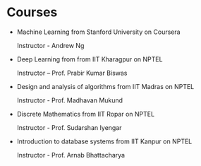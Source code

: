 # Courses
* Machine Learning from Stanford University on Coursera

  Instructor - Andrew Ng
* Deep Learning from from IIT Kharagpur on NPTEL

  Instructor – Prof. Prabir Kumar Biswas
* Design and analysis of algorithms from IIT Madras on NPTEL

  Instructor - Prof. Madhavan Mukund	
* Discrete Mathematics from IIT Ropar on NPTEL

  Instructor - Prof. Sudarshan Iyengar
* Introduction to database systems from IIT Kanpur on NPTEL

  Instructor - Prof. Arnab Bhattacharya
